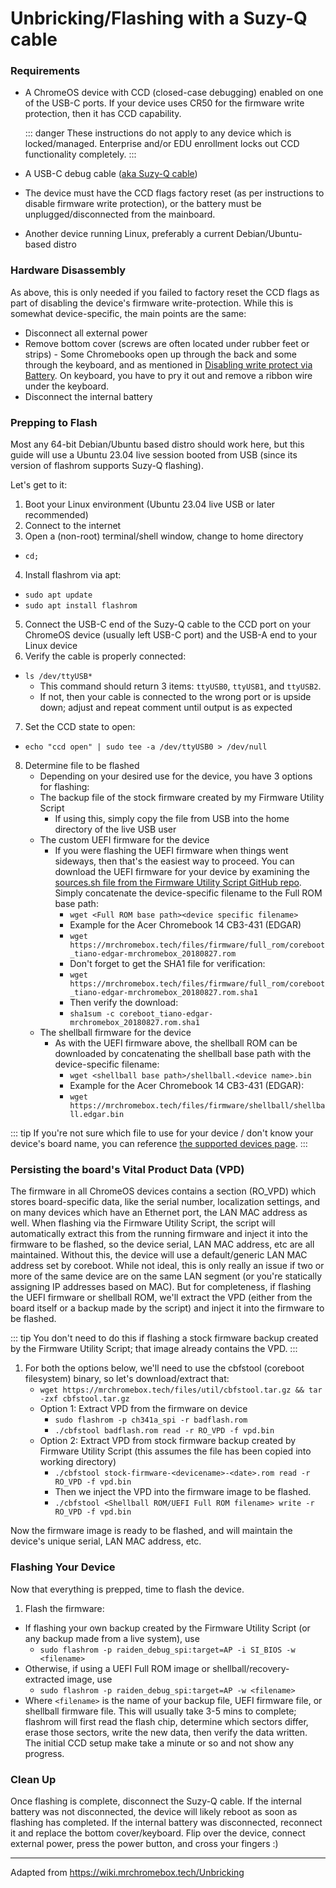 
# Unbricking/Flashing with a Suzy-Q cable

### Requirements

* A ChromeOS device with CCD (closed-case debugging) enabled on one of the USB-C ports. If your device uses CR50 for the firmware write protection, then it has CCD capability.

  ::: danger
  These instructions do not apply to any device which is locked/managed. Enterprise and/or EDU enrollment locks out CCD functionality completely.
  :::

* A USB-C debug cable ([aka Suzy-Q cable](https://www.sparkfun.com/products/retired/14746))
* The device must have the CCD flags factory reset (as per instructions to disable firmware write protection), or the battery must be unplugged/disconnected from the mainboard.
* Another device running Linux, preferably a current Debian/Ubuntu-based distro

### Hardware Disassembly

As above, this is only needed if you failed to factory reset the CCD flags as part of disabling the device's firmware write-protection. While this is somewhat device-specific, the main points are the same:

* Disconnect all external power
* Remove bottom cover (screws are often located under rubber feet or strips)
        - Some Chromebooks open up through the back and some through the keyboard, and as mentioned in [Disabling write protect via Battery](../firmware/battery.html). On keyboard, you have to pry it out and remove a ribbon wire under the keyboard.
* Disconnect the internal battery

### Prepping to Flash

Most any 64-bit Debian/Ubuntu based distro should work here, but this guide will use a Ubuntu 23.04 live session booted from USB (since its version of flashrom supports Suzy-Q flashing).

Let's get to it:
1. Boot your Linux environment (Ubuntu 23.04 live USB or later recommended)
2. Connect to the internet
3. Open a (non-root) terminal/shell window, change to home directory
  * `cd;`
4. Install flashrom via apt:
  * `sudo apt update`
  * `sudo apt install flashrom`
5. Connect the USB-C end of the Suzy-Q cable to the CCD port on your ChromeOS device (usually left USB-C port) and the USB-A end to your Linux device
6. Verify the cable is properly connected:
  * `ls /dev/ttyUSB*`
    * This command should return 3 items: `ttyUSB0`, `ttyUSB1`, and `ttyUSB2`.
    * If not, then your cable is connected to the wrong port or is upside down; adjust and repeat comment until output is as expected
7. Set the CCD state to open:
  * `echo "ccd open" | sudo tee -a /dev/ttyUSB0 > /dev/null`
 8. Determine file to be flashed
    * Depending on your desired use for the device, you have 3 options for flashing:
    * The backup file of the stock firmware created by my Firmware Utility Script
        * If using this, simply copy the file from USB into the home directory of the live USB user
    * The custom UEFI firmware for the device
        * If you were flashing the UEFI firmware when things went sideways, then that's the easiest way to proceed. You can download the UEFI firmware for your device by examining the [sources.sh file from the Firmware Utility Script GitHub repo](https://github.com/MrChromebox/scripts/blob/master/sources.sh). Simply concatenate the device-specific filename to the Full ROM base path:
            *  `wget <Full ROM base path><device specific filename>`
            * Example for the Acer Chromebook 14 CB3-431 (EDGAR)
            * `wget https://mrchromebox.tech/files/firmware/full_rom/coreboot_tiano-edgar-mrchromebox_20180827.rom`
            * Don't forget to get the SHA1 file for verification:
            * `wget https://mrchromebox.tech/files/firmware/full_rom/coreboot_tiano-edgar-mrchromebox_20180827.rom.sha1`
            * Then verify the download:
            * `sha1sum -c coreboot_tiano-edgar-mrchromebox_20180827.rom.sha1`
    * The shellball firmware for the device
        * As with the UEFI firmware above, the shellball ROM can be downloaded by concatenating the shellball base path with the device-specific filename:
            * `wget <shellball base path>/shellball.<device name>.bin`
            * Example for the Acer Chromebook 14 CB3-431 (EDGAR):
            * `wget https://mrchromebox.tech/files/firmware/shellball/shellball.edgar.bin`

::: tip
If you're not sure which file to use for your device / don't know your device's board name, you can reference [the supported devices page](supported-device.html).
:::

### Persisting the board's Vital Product Data (VPD)

The firmware in all ChromeOS devices contains a section (RO_VPD) which stores board-specific data, like the serial number, localization settings, and on many devices which have an Ethernet port, the LAN MAC address as well. When flashing via the Firmware Utility Script, the script will automatically extract this from the running firmware and inject it into the firmware to be flashed, so the device serial, LAN MAC address, etc are all maintained. Without this, the device will use a default/generic LAN MAC address set by coreboot. While not ideal, this is only really an issue if two or more of the same device are on the same LAN segment (or you're statically assigning IP addresses based on MAC). But for completeness, if flashing the UEFI firmware or shellball ROM, we'll extract the VPD (either from the board itself or a backup made by the script) and inject it into the firmware to be flashed.

::: tip
You don't need to do this if flashing a stock firmware backup created by the Firmware Utility Script; that image already contains the VPD.
:::

1. For both the options below, we'll need to use the cbfstool (coreboot filesystem) binary, so let's download/extract that:
    * `wget https://mrchromebox.tech/files/util/cbfstool.tar.gz && tar -zxf cbfstool.tar.gz`
    * Option 1: Extract VPD from the firmware on device
        * `sudo flashrom -p ch341a_spi -r badflash.rom`
        * `./cbfstool badflash.rom read -r RO_VPD -f vpd.bin`
    * Option 2: Extract VPD from stock firmware backup created by Firmware Utility Script (this assumes the file has been copied into working directory)
        * `./cbfstool stock-firmware-<devicename>-<date>.rom read -r RO_VPD -f vpd.bin`
        * Then we inject the VPD into the firmware image to be flashed.
        * `./cbfstool <Shellball ROM/UEFI Full ROM filename> write -r RO_VPD -f vpd.bin`

Now the firmware image is ready to be flashed, and will maintain the device's unique serial, LAN MAC address, etc.

### Flashing Your Device

Now that everything is prepped, time to flash the device.

1. Flash the firmware:
  * If flashing your own backup created by the Firmware Utility Script (or any backup made from a live system), use
    * `sudo flashrom -p raiden_debug_spi:target=AP -i SI_BIOS -w <filename>`
  * Otherwise, if using a UEFI Full ROM image or shellball/recovery-extracted image, use
    * `sudo flashrom -p raiden_debug_spi:target=AP -w <filename>`
  * Where `<filename>` is the name of your backup file, UEFI firmware file, or shellball firmware file. This will usually take 3-5 mins to complete; flashrom will first read the flash chip, determine which sectors differ, erase those sectors, write the new data, then verify the data written. The initial CCD setup make take a minute or so and not show any progress.

### Clean Up

Once flashing is complete, disconnect the Suzy-Q cable. If the internal battery was not disconnected, the device will likely reboot as soon as flashing has completed. If the internal battery was disconnected, reconnect it and replace the bottom cover/keyboard. Flip over the device, connect external power, press the power button, and cross your fingers :)

---

Adapted from <a href="https://wiki.mrchromebox.tech/Unbricking">https://wiki.mrchromebox.tech/Unbricking</a>
